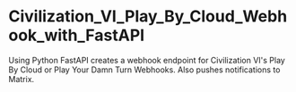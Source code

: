 # Civilization_VI_Play_By_Cloud_Webhook_with_FastAPI
Using Python FastAPI creates a webhook endpoint for Civilization VI's Play By Cloud or Play Your Damn Turn Webhooks. Also pushes notifications to Matrix.
